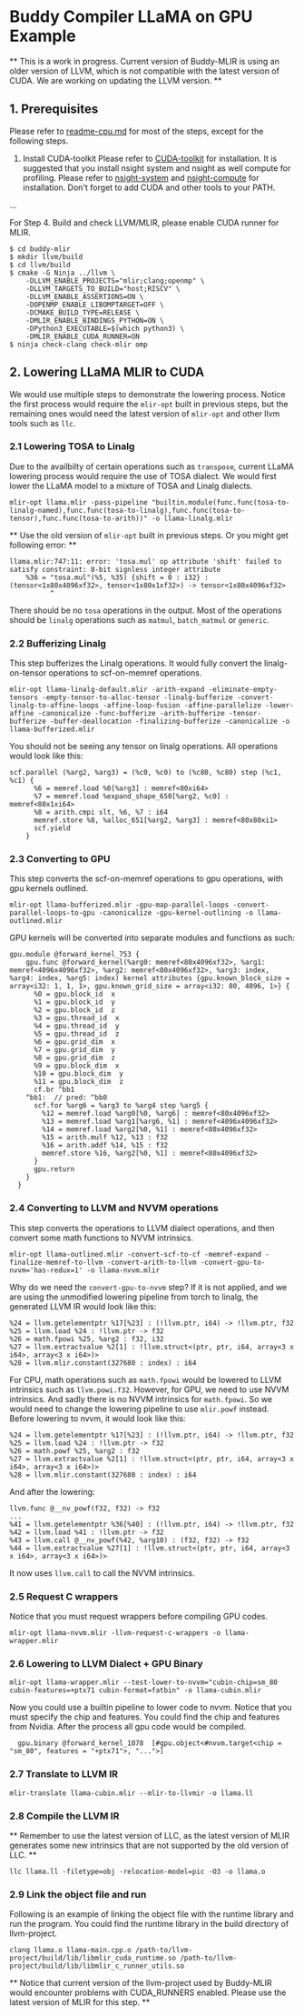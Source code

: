 # Buddy Compiler LLaMA on GPU Example

** This is a work in progress. Current version of Buddy-MLIR is using an older version of LLVM, which is not compatible with the latest version of CUDA. We are working on updating the LLVM version. **

## 1. Prerequisites
Please refer to [readme-cpu.md](readme-cpu.md) for most of the steps, except for the following steps.

1. Install CUDA-toolkit
Please refer to [CUDA-toolkit](https://developer.nvidia.com/cuda-toolkit) for installation.
It is suggested that you install nsight system and nsight as well compute for profiling. Please refer to [nsight-system](https://developer.nvidia.com/nsight-systems) and [nsight-compute](https://developer.nvidia.com/nsight-compute) for installation.
Don't forget to add CUDA and other tools to your PATH.

...

For Step 4. Build and check LLVM/MLIR, please enable CUDA runner for MLIR.

```
$ cd buddy-mlir
$ mkdir llvm/build
$ cd llvm/build
$ cmake -G Ninja ../llvm \
    -DLLVM_ENABLE_PROJECTS="mlir;clang;openmp" \
    -DLLVM_TARGETS_TO_BUILD="host;RISCV" \
    -DLLVM_ENABLE_ASSERTIONS=ON \
    -DOPENMP_ENABLE_LIBOMPTARGET=OFF \
    -DCMAKE_BUILD_TYPE=RELEASE \
    -DMLIR_ENABLE_BINDINGS_PYTHON=ON \
    -DPython3_EXECUTABLE=$(which python3) \
    -DMLIR_ENABLE_CUDA_RUNNER=ON
$ ninja check-clang check-mlir omp
```

## 2. Lowering LLaMA MLIR to CUDA
We would use multiple steps to demonstrate the lowering process. Notice the first process would require the `mlir-opt` built in previous steps, but the remaining ones would need the latest version of `mlir-opt` and other llvm tools such as `llc`.

### 2.1 Lowering TOSA to Linalg
Due to the availbilty of certain operations such as `transpose`, current LLaMA lowering process would require the use of TOSA dialect. We would first lower the LLaMA model to a mixture of TOSA and Linalg dialects.
```
mlir-opt llama.mlir -pass-pipeline "builtin.module(func.func(tosa-to-linalg-named),func.func(tosa-to-linalg),func.func(tosa-to-tensor),func.func(tosa-to-arith))" -o llama-linalg.mlir
```
** Use the old version of `mlir-opt` built in previous steps. Or you might get following error: **
```
llama.mlir:747:11: error: 'tosa.mul' op attribute 'shift' failed to satisfy constraint: 8-bit signless integer attribute
    %36 = "tosa.mul"(%5, %35) {shift = 0 : i32} : (tensor<1x80x4096xf32>, tensor<1x80x1xf32>) -> tensor<1x80x4096xf32>
          ^
```
There should be no `tosa` operations in the output. Most of the operations should be `linalg` operations such as `matmul`, `batch_matmul` or `generic`.

### 2.2 Bufferizing Linalg
This step bufferizes the Linalg operations. It would fully convert the linalg-on-tensor operations to scf-on-memref operations.

```
mlir-opt llama-linalg-default.mlir -arith-expand -eliminate-empty-tensors -empty-tensor-to-alloc-tensor -linalg-bufferize -convert-linalg-to-affine-loops -affine-loop-fusion -affine-parallelize -lower-affine -canonicalize -func-bufferize -arith-bufferize -tensor-bufferize -buffer-deallocation -finalizing-bufferize -canonicalize -o llama-bufferized.mlir
```
You should not be seeing any tensor on linalg operations. All operations would look like this:

```
scf.parallel (%arg2, %arg3) = (%c0, %c0) to (%c80, %c80) step (%c1, %c1) {
      %6 = memref.load %0[%arg3] : memref<80xi64>
      %7 = memref.load %expand_shape_650[%arg2, %c0] : memref<80x1xi64>
      %8 = arith.cmpi slt, %6, %7 : i64
      memref.store %8, %alloc_651[%arg2, %arg3] : memref<80x80xi1>
      scf.yield
    }
```

### 2.3 Converting to GPU
This step converts the scf-on-memref operations to gpu operations, with gpu kernels outlined.

```
mlir-opt llama-bufferized.mlir -gpu-map-parallel-loops -convert-parallel-loops-to-gpu -canonicalize -gpu-kernel-outlining -o llama-outlined.mlir
```

GPU kernels will be converted into separate modules and functions as such:
```
gpu.module @forward_kernel_753 {
    gpu.func @forward_kernel(%arg0: memref<80x4096xf32>, %arg1: memref<4096x4096xf32>, %arg2: memref<80x4096xf32>, %arg3: index, %arg4: index, %arg5: index) kernel attributes {gpu.known_block_size = array<i32: 1, 1, 1>, gpu.known_grid_size = array<i32: 80, 4096, 1>} {
      %0 = gpu.block_id  x
      %1 = gpu.block_id  y
      %2 = gpu.block_id  z
      %3 = gpu.thread_id  x
      %4 = gpu.thread_id  y
      %5 = gpu.thread_id  z
      %6 = gpu.grid_dim  x
      %7 = gpu.grid_dim  y
      %8 = gpu.grid_dim  z
      %9 = gpu.block_dim  x
      %10 = gpu.block_dim  y
      %11 = gpu.block_dim  z
      cf.br ^bb1
    ^bb1:  // pred: ^bb0
      scf.for %arg6 = %arg3 to %arg4 step %arg5 {
        %12 = memref.load %arg0[%0, %arg6] : memref<80x4096xf32>
        %13 = memref.load %arg1[%arg6, %1] : memref<4096x4096xf32>
        %14 = memref.load %arg2[%0, %1] : memref<80x4096xf32>
        %15 = arith.mulf %12, %13 : f32
        %16 = arith.addf %14, %15 : f32
        memref.store %16, %arg2[%0, %1] : memref<80x4096xf32>
      }
      gpu.return
    }
  }
```

### 2.4 Converting to LLVM and NVVM operations
This step converts the operations to LLVM dialect operations, and then convert some math functions to NVVM intrinsics.

```
mlir-opt llama-outlined.mlir -convert-scf-to-cf -memref-expand -finalize-memref-to-llvm -convert-arith-to-llvm -convert-gpu-to-nvvm='has-redux=1' -o llama-nvvm.mlir
```

Why do we need the `convert-gpu-to-nvvm` step? If it is not applied, and we are using the unmodified lowering pipeline from torch to linalg, the generated LLVM IR would look like this:
```
%24 = llvm.getelementptr %17[%23] : (!llvm.ptr, i64) -> !llvm.ptr, f32
%25 = llvm.load %24 : !llvm.ptr -> f32
%26 = math.fpowi %25, %arg2 : f32, i32
%27 = llvm.extractvalue %2[1] : !llvm.struct<(ptr, ptr, i64, array<3 x i64>, array<3 x i64>)> 
%28 = llvm.mlir.constant(327680 : index) : i64
```
For CPU, math operations such as `math.fpowi` would be lowered to LLVM intrinsics such as `llvm.powi.f32`. However, for GPU, we need to use NVVM intrinsics. And sadly there is no NVVM intrinsics for `math.fpowi`. So we would need to change the lowering pipeline to use `mlir.powf` instead. Before lowering to nvvm, it would look like this:
```
%24 = llvm.getelementptr %17[%23] : (!llvm.ptr, i64) -> !llvm.ptr, f32
%25 = llvm.load %24 : !llvm.ptr -> f32
%26 = math.powf %25, %arg2 : f32
%27 = llvm.extractvalue %2[1] : !llvm.struct<(ptr, ptr, i64, array<3 x i64>, array<3 x i64>)> 
%28 = llvm.mlir.constant(327680 : index) : i64
```

And after the lowering:
```
llvm.func @__nv_powf(f32, f32) -> f32
...
%41 = llvm.getelementptr %36[%40] : (!llvm.ptr, i64) -> !llvm.ptr, f32
%42 = llvm.load %41 : !llvm.ptr -> f32
%43 = llvm.call @__nv_powf(%42, %arg10) : (f32, f32) -> f32
%44 = llvm.extractvalue %27[1] : !llvm.struct<(ptr, ptr, i64, array<3 x i64>, array<3 x i64>)> 
```

It now uses `llvm.call` to call the NVVM intrinsics.

### 2.5 Request C wrappers
Notice that you must request wrappers before compiling GPU codes.
```
mlir-opt llama-nvvm.mlir -llvm-request-c-wrappers -o llama-wrapper.mlir
```

### 2.6 Lowering to LLVM Dialect + GPU Binary
```
mlir-opt llama-wrapper.mlir --test-lower-to-nvvm="cubin-chip=sm_80 cubin-features=+ptx71 cubin-format=fatbin" -o llama-cubin.mlir
```
Now you could use a builtin pipeline to lower code to nvvm. Notice that you must specify the chip and features. You could find the chip and features from Nvidia.
After the process all gpu code would be compiled.
```
  gpu.binary @forward_kernel_1078  [#gpu.object<#nvvm.target<chip = "sm_80", features = "+ptx71">, "...">]
```

### 2.7 Translate to LLVM IR
```
mlir-translate llama-cubin.mlir --mlir-to-llvmir -o llama.ll
```

### 2.8 Compile the LLVM IR
** Remember to use the latest version of LLC, as the latest version of MLIR generates some new intrinsics that are not supported by the old version of LLC. **
```
llc llama.ll -filetype=obj -relocation-model=pic -O3 -o llama.o
```

### 2.9 Link the object file and run
Following is an example of linking the object file with the runtime library and run the program. You could find the runtime library in the build directory of llvm-project.
```
clang llama.o llama-main.cpp.o /path-to/llvm-project/build/lib/libmlir_cuda_runtime.so /path-to/llvm-project/build/lib/libmlir_c_runner_utils.so
```
** Notice that current version of the llvm-project used by Buddy-MLIR would encounter problems with CUDA_RUNNERS enabled. Please use the latest version of MLIR for this step. **